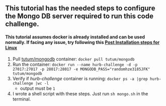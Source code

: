 ## This tutorial has the needed steps to configure the Mongo DB server required to run this code challenge.

#### This tutorial assumes docker is already installed and can be used normally. If facing any issue, try following this [Post Installation steps for Linux](https://docs.docker.com/engine/install/linux-postinstall/)

1. Pull [tutum/mongodb](https://hub.docker.com/r/tutum/mongodb) container: `docker pull tutum/mongodb`
1. Run the container: `docker run --name hurb-challenge -d -p 27017:27017 -p 28017:28017 -e MONGODB_PASS="randomhze3185JFK" tutum/mongodb`
1. Verify if _hurb-challenge_ container is  running: `docker ps -a |grep hurb-challenge |wc -l`
    - output must be `1`
1. I wrote a shell script with these steps. Just run `sh mongo.sh` in the terminal.